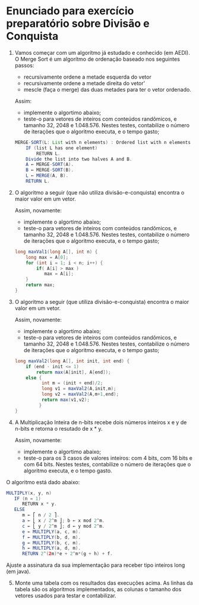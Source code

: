 # Enunciado para exercício preparatório sobre Divisão e Conquista

1. Vamos começar com um algorítmo já estudado e conhecido (em AEDI). O Merge Sort é um algorítmo de ordenação baseado nos seguintes passos:

    * recursivamente ordene a metade esquerda do vetor
    * recursivamente ordene a metade direita do vetor'
    * mescle (faça o merge) das duas metades para ter o vetor ordenado. 
    
    Assim:
    
    * implemente o algortimo abaixo;
    * teste-o para vetores de inteiros com conteúdos randômicos, e tamanho 32, 2048 e 1.048.576. Nestes testes, contabilize o número de iterações que o algoritmo executa, e o tempo gasto;  
    
   ```java
   MERGE-SORT(L: List with n elements) : Ordered list with n elements
       IF (list L has one element)
           RETURN L.
       Divide the list into two halves A and B.
       A ← MERGE-SORT(A).
       B ← MERGE-SORT(B).
       L ← MERGE(A, B).
       RETURN L. 
   ```
   
2. O algoritmo a seguir (que não utiliza divisão-e-conquista) encontra o maior valor em um vetor.

    Assim, novamente:
   
    * implemente o algortimo abaixo;
    * teste-o para vetores de inteiros com conteúdos randômicos, e tamanho 32, 2048 e 1.048.576. Nestes testes, contabilize o número de iterações que o algoritmo executa, e o tempo gasto;
    
   ```java
   long maxVal1(long A[], int n) {  
       long max = A[0];
       for (int i = 1; i < n; i++) {  
           if( A[i] > max ) 
              max = A[i];
       }
       return max;
   }
   ```
    
3. O algoritmo a seguir (que utiliza divisão-e-conquista) encontra o maior valor em um vetor.

    Assim, novamente:
   
    * implemente o algortimo abaixo;
    * teste-o para vetores de inteiros com conteúdos randômicos, e tamanho 32, 2048 e 1.048.576. Nestes testes, contabilize o número de iterações que o algoritmo executa, e o tempo gasto;
    
   ```java
   long maxVal2(long A[], int init, int end) {  
       if (end - init <= 1)
           return max(A[init], A[end]);  
       else {
             int m = (init + end)/2;
             long v1 = maxVal2(A,init,m);   
             long v2 = maxVal2(A,m+1,end);  
             return max(v1,v2);
            }
   }
   ```
    
4. A Multiplicação Inteira de n-bits recebe dois números inteiros x e y de n-bits e retorna o resutado de x * y.
  
   Assim, novamente:
  
     * implemente o algortimo abaixo;
     * teste-o para os 3 casos de valores inteiros: com 4 bits, com 16 bits e com 64 bits. Nestes testes, contabilize o número de iterações que o algoritmo executa, e o tempo gasto.

  O algoritmo está dado abaixo:
  
  ```java
  MULTIPLY(x, y, n) 
     IF (n = 1)
        RETURN x * y.
     ELSE
        m ← ⎡ n / 2 ⎤.
        a ← ⎣ x / 2^m ⎦; b ← x mod 2^m.
        c ← ⎣ y / 2^m ⎦; d ← y mod 2^m.
        e ← MULTIPLY(a, c, m).
        f ← MULTIPLY(b, d, m).
        g ← MULTIPLY(b, c, m).
        h ← MULTIPLY(a, d, m).
        RETURN 2^(2m)*e + 2^m*(g + h) + f.
  ```

  Ajuste a assinatura da sua implementação para receber tipo inteiros long (em java).
      
5. Monte uma tabela com os resultados das execuções acima. As linhas da tabela são os algoritmos implementados, as colunas o tamanho dos vetores usados para testar e contabilizar.

